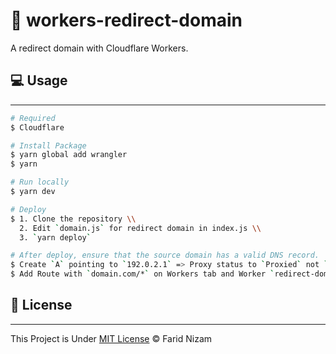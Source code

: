 # 👷 workers-redirect-domain

A redirect domain with Cloudflare Workers.

## 💻 Usage

---

```bash
# Required
$ Cloudflare

# Install Package
$ yarn global add wrangler
$ yarn

# Run locally
$ yarn dev

# Deploy
$ 1. Clone the repository \\
  2. Edit `domain.js` for redirect domain in index.js \\
  3. `yarn deploy`

# After deploy, ensure that the source domain has a valid DNS record.
$ Create `A` pointing to `192.0.2.1` => Proxy status to `Proxied` not `DNS only`
$ Add Route with `domain.com/*` on Workers tab and Worker `redirect-domain`.
```

## 📄 License

---

This Project is Under [MIT License](LICENSE) &copy; Farid Nizam
